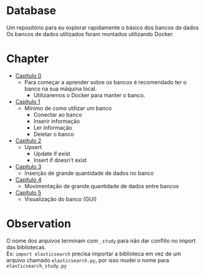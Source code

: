 # Database
Um repositório para eu explorar rapidamente o básico dos bancos de dados
Os bancos de dados utilizados foram montados utilizando Docker.  

# Chapter

* [Capítulo 0](chapter00/)
  * Para começar a aprender sobre os bancos é recomendado ter o banco na sua máquina local.
    * Utilizaremos o Docker para manter o banco.  
* [Capítulo 1](chapter01/)
  * Mínimo de como utilizar um banco
    * Conectar ao banco
    * Inserir informação
    * Ler informação
    * Deletar o banco
* [Capítulo 2](chapter02/)
  * Upsert
    * Update if exist
    * Insert if doesn't exist
* [Capítulo 3](chapter03/)
  * Inserção de grande quantidade de dados no banco
* [Capítulo 4](chapter04/)
  * Movimentação de grande quantidade de dados entre bancos
* [Capítulo 5](chapter05/)
  * Visualização do banco (GUI)
  
# Observation
O nome dos arquivos terminam com `_study` para não dar conflito no import das bibliotecas.  
Ex: `import elasticsearch` precisa importar a biblioteca em vez de um arquivo chamado `elasticsearch.py`, por isso mudei o nome para `elasticsearch_study.py`  